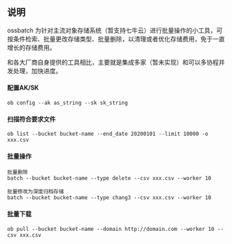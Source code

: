 ## 说明

ossbatch 为针对主流对象存储系统（暂支持七牛云）进行批量操作的小工具，可按条件检索、批量更改存储类型、批量删除，以清理或者优化存储费用，免于一直增长的存储费用。

和各大厂商自身提供的工具相比，主要就是集成多家（暂未实现）和可以多协程并发处理，加快进度。



#### 配置AK/SK

```
ob config --ak as_string --sk sk_string 
```



#### 扫描符合要求文件

```
ob list --bucket bucket-name --end_date 20200101 --limit 10000 -o xxx.csv
```



#### 批量操作

```
批量删除
batch --bucket bucket-name --type delete --csv xxx.csv --worker 10

批量修改为深度归档存储
batch --bucket bucket-name --type chang3 --csv xxx.csv --worker 10

```


#### 批量下载

```
ob pull --bucket bucket-name --domain http://domain.com --worker 10 --csv xxx.csv
```



